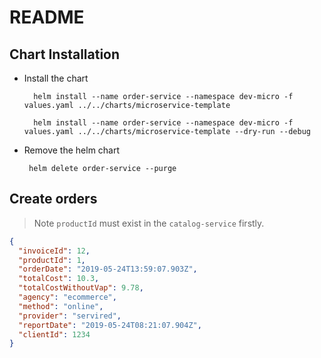 # README

## Chart Installation

- Install the chart

        helm install --name order-service --namespace dev-micro -f values.yaml ../../charts/microservice-template

        helm install --name order-service --namespace dev-micro -f values.yaml ../../charts/microservice-template --dry-run --debug

 - Remove the helm chart
 
        helm delete order-service --purge
       
## Create orders 

> Note `productId` must exist in the `catalog-service` firstly.

```json
{
  "invoiceId": 12,
  "productId": 1,
  "orderDate": "2019-05-24T13:59:07.903Z",
  "totalCost": 10.3,
  "totalCostWithoutVap": 9.78,
  "agency": "ecommerce",
  "method": "online",
  "provider": "servired",
  "reportDate": "2019-05-24T08:21:07.904Z",
  "clientId": 1234
}
```